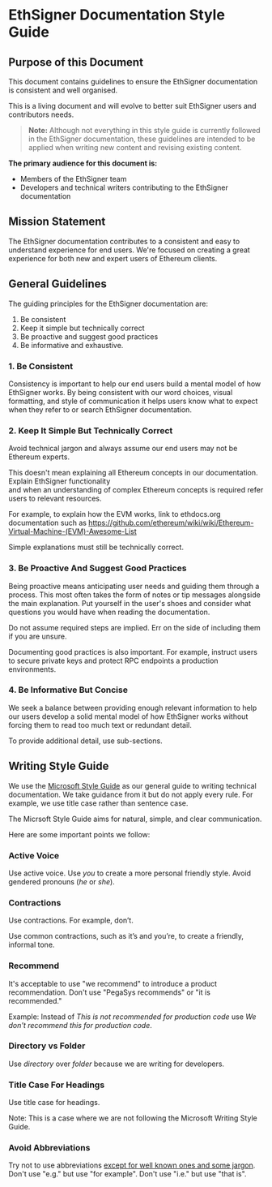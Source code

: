 # EthSigner Documentation Style Guide

## Purpose of this Document

This document contains guidelines to ensure the EthSigner documentation is consistent and well organised.

This is a living document and will evolve to better suit EthSigner users and contributors needs.

> **Note:** Although not everything in this style guide is currently followed in the EthSigner 
documentation, these guidelines are intended to be applied when writing new content and revising 
existing content.

**The primary audience for this document is:**

*   Members of the EthSigner team
*   Developers and technical writers contributing to the EthSigner documentation

## Mission Statement

The EthSigner documentation contributes to a consistent and easy to understand experience for end users.
We're focused on creating a great experience for both new and expert users of Ethereum clients.

## General Guidelines

The guiding principles for the EthSigner documentation are: 
1. Be consistent
1. Keep it simple but technically correct
1. Be proactive and suggest good practices
1. Be informative and exhaustive.

### 1. Be Consistent

Consistency is important to help our end users build a mental model of how EthSigner works.
By being consistent with our word choices, visual formatting, and style of communication it helps 
users know what to expect when they refer to or search EthSigner documentation.  

### 2. Keep It Simple But Technically Correct

Avoid technical jargon and always assume our end users may not be Ethereum experts.

This doesn't mean explaining all Ethereum concepts in our documentation. Explain EthSigner functionality  
and when an understanding of complex Ethereum concepts is required refer users to relevant resources.

For example, to explain how the EVM works, link to ethdocs.org documentation such as 
https://github.com/ethereum/wiki/wiki/Ethereum-Virtual-Machine-(EVM)-Awesome-List

Simple explanations must still be technically correct.

### 3. Be Proactive And Suggest Good Practices

Being proactive means anticipating user needs and guiding them through a process.
This most often takes the form of notes or tip messages alongside the main explanation.
Put yourself in the user's shoes and consider what questions you would have when reading the documentation.

Do not assume required steps are implied. Err on the side of including them if you are unsure. 

Documenting good practices is also important.
For example, instruct users to secure private keys and protect RPC endpoints a production environments. 

### 4. Be Informative But Concise 

We seek a balance between providing enough relevant information to help our users develop a solid 
mental model of how EthSigner works without forcing them to read too much text or redundant detail.

To provide additional detail, use sub-sections.

## Writing Style Guide

We use the [Microsoft Style Guide](https://docs.microsoft.com/en-us/style-guide/welcome/) as our general guide 
to writing technical documentation.
We take guidance from it but do not apply every rule.
For example, we use title case rather than sentence case.

The Micrsoft Style Guide aims for natural, simple, and clear communication.

Here are some important points we follow:
 
### Active Voice
Use active voice. Use _you_ to create a more personal friendly style. Avoid gendered pronouns (_he_ or _she_).

### Contractions
Use contractions. For example, don’t.

Use common contractions, such as it’s and you’re, to create a friendly, informal tone.

### Recommend
It's acceptable to use "we recommend" to introduce a product recommendation.
Don't use "PegaSys recommends" or "it is recommended."

Example: Instead of _This is not recommended for production code_ use _We don't recommend this for production code_.

### Directory vs Folder 
Use _directory_ over _folder_ because we are writing for developers. 

### Title Case For Headings
Use title case for headings.

Note: This is a case where we are not following the Microsoft Writing Style Guide. 

### Avoid Abbreviations

Try not to use abbreviations [except for well known ones and some jargon](MKDOCS-MARKDOWN-GUIDE.md#abbreviations).
Don't use "e.g." but use "for example".
Don't use "i.e." but use "that is".